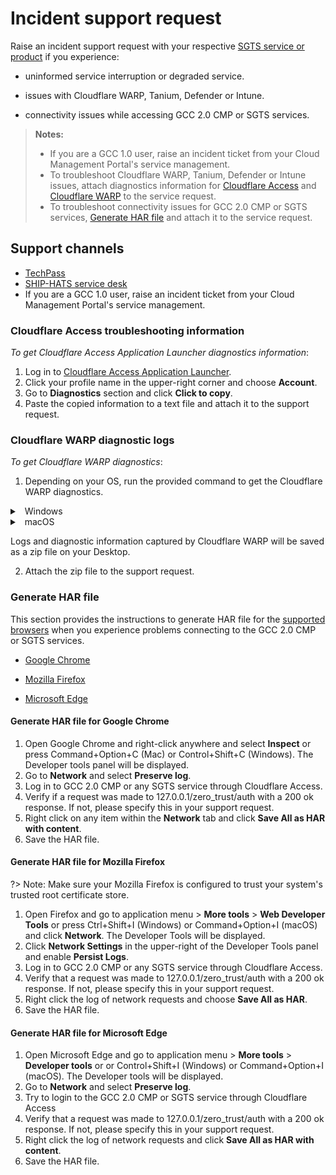 # Incident support request

Raise an incident support request with your respective [SGTS service or product](#support-channels) if you experience:

- uninformed service interruption or degraded service.

- issues with Cloudflare WARP, Tanium, Defender or Intune.

- connectivity issues while accessing GCC 2.0 CMP or SGTS services.  


>**Notes:**
>- If you are a GCC 1.0 user, raise an incident ticket from your Cloud Management Portal's service management.
>- To troubleshoot Cloudflare WARP, Tanium, Defender or Intune issues, attach diagnostics information for [Cloudflare Access](#cloudflare-access-troubleshooting-information) and [Cloudflare WARP](#cloudflare-warp-diagnostic-logs) to the service request.
>- To troubleshoot connectivity issues for GCC 2.0 CMP or SGTS services, [Generate HAR file](#generate-har-file) and attach it to the service request.


## Support channels

- [TechPass](https://form.gov.sg/#!/5f69797d0666cb0011cc59da)
- [SHIP-HATS service desk](https://jira.ship.gov.sg/servicedesk/customer/portal/11)
- If you are a GCC 1.0 user, raise an incident ticket from your Cloud Management Portal's service management.

### Cloudflare Access troubleshooting information
*To get Cloudflare Access Application Launcher diagnostics information*:  

1. Log in to [Cloudflare Access Application Launcher](https://gccgovsg.cloudflareaccess.com).
2. Click your profile name in the upper-right corner and choose **Account**.
3. Go to **Diagnostics** section and click **Click to copy**.
5. Paste the copied information to a text file and attach it to the support request.

### Cloudflare WARP diagnostic logs

*To get Cloudflare WARP diagnostics*:
1. Depending on your OS, run the provided command to get the Cloudflare WARP diagnostics.

<details>
  <summary>&nbsp;&nbsp;Windows</summary>

`C:\Program Files\Cloudflare\Cloudflare WARP\warp-diag.exe`

  </details>

 <details>
 <summary>&nbsp;&nbsp;macOS</summary>

 `/Applications/Cloudflare WARP.app/Contents/Resources/warp-diag`

 </details>

Logs and diagnostic information captured by Cloudflare WARP will be saved as a zip file on your Desktop.

2. Attach the zip file to the support request.


### Generate HAR file

This section provides the instructions to generate HAR file for the [supported browsers](best-practices) when you experience problems connecting to the GCC 2.0 CMP or SGTS services.

- [Google Chrome](#generate-har-file-for-google-chrome)

- [Mozilla Firefox](#generate-har-file-for-mozilla-firefox)

- [Microsoft Edge](#generate-har-file-for-microsoft-edge)

#### Generate HAR file for Google Chrome

1. Open Google Chrome and right-click anywhere and select **Inspect** or press Command+Option+C (Mac) or Control+Shift+C (Windows). The Developer tools panel will be displayed.
3. Go to **Network** and select **Preserve log**.
5. Log in to GCC 2.0 CMP or any SGTS service through Cloudflare Access.
5. Verify if a request was made to 127.0.0.1/zero_trust/auth with a 200 ok response. If not, please specify this in your support request.
6. Right click on any item within the **Network** tab and click **Save All as HAR with content**.
7. Save the HAR file.

#### Generate HAR file for Mozilla Firefox

?> Note: Make sure your Mozilla Firefox is configured to trust your system's trusted root certificate store.

1. Open Firefox and go to application menu > **More tools** > **Web Developer Tools** or press Ctrl+Shift+I (Windows) or Command+Option+I (macOS) and click **Network**. The Developer Tools will be displayed.
2. Click **Network Settings** in the upper-right of the Developer Tools panel and enable **Persist Logs**.
3. Log in to GCC 2.0 CMP or any SGTS service through Cloudflare Access.
4. Verify that a request was made to 127.0.0.1/zero_trust/auth with a 200 ok response. If not, please specify this in your support request.
6. Right click the log of network requests and choose **Save All as HAR**.
7. Save the HAR file.

#### Generate HAR file for Microsoft Edge

1. Open Microsoft Edge and go to application menu > **More tools** > **Developer tools** or or Control+Shift+I (Windows) or Command+Option+I (macOS). The Developer tools will be displayed.
2. Go to **Network** and select **Preserve log**.
4. Try to login to the GCC 2.0 CMP or SGTS service through Cloudflare Access
5. Verify that a request was made to 127.0.0.1/zero_trust/auth with a 200 ok response. If not, please specify this in your support request.
6. Right click the log of network requests and click **Save All as HAR with content**.
7. Save the HAR file.
